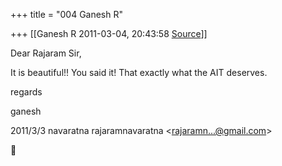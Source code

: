 +++
title = "004 Ganesh R"

+++
[[Ganesh R	2011-03-04, 20:43:58 [Source](https://groups.google.com/g/bvparishat/c/FFnmj-wzyFo)]]



Dear Rajaram Sir,  
  
It is beautiful!! You said it! That exactly what the AIT deserves.  
  
regards  
  
ganesh  
  

2011/3/3 navaratna rajaramnavaratna \<[rajaramn...@gmail.com]()\>




